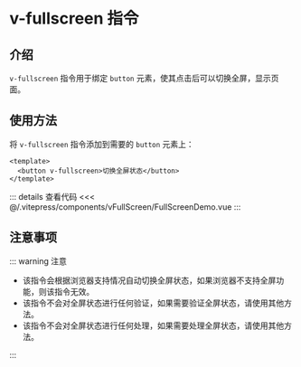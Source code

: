 # v-fullscreen 指令

## 介绍

`v-fullscreen` 指令用于绑定 `button` 元素，使其点击后可以切换全屏，显示页面。

## 使用方法

将 `v-fullscreen` 指令添加到需要的 `button` 元素上：

```vue
<template>
  <button v-fullscreen>切换全屏状态</button>
</template>
```

<FullScreenDemo />

::: details 查看代码
<<< @/.vitepress/components/vFullScreen/FullScreenDemo.vue
:::

<script setup>
import FullScreenDemo from '../.vitepress/components/vFullScreen/FullScreenDemo.vue';
</script>

## 注意事项

::: warning 注意

- 该指令会根据浏览器支持情况自动切换全屏状态，如果浏览器不支持全屏功能，则该指令无效。
- 该指令不会对全屏状态进行任何验证，如果需要验证全屏状态，请使用其他方法。
- 该指令不会对全屏状态进行任何处理，如果需要处理全屏状态，请使用其他方法。

:::

